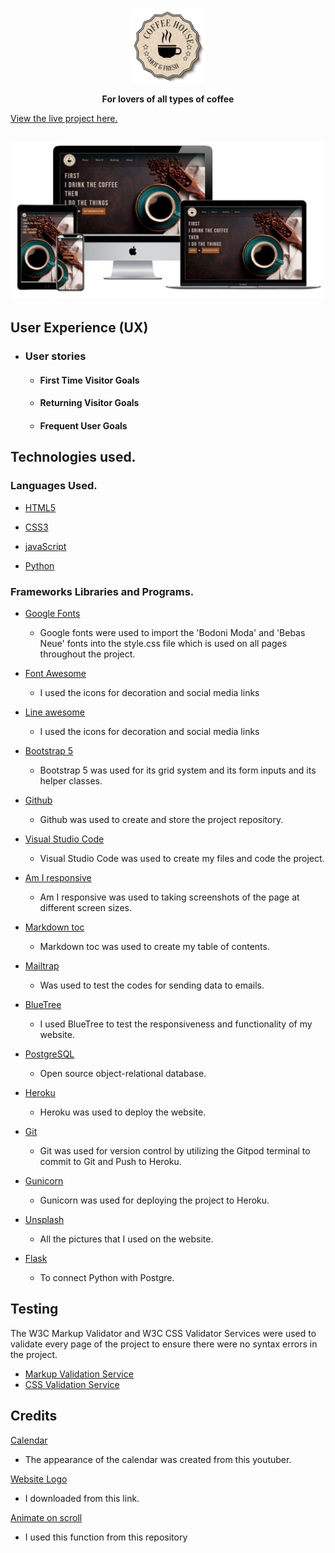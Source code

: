 <p align="center"><img src="static/Pictures/logo.png" height="120px" width="120px"></p>

**<p align="center">For lovers of all types of coffee</p>**

[View the live project here.](https://reservation-coffee.herokuapp.com/)
<h2 align="center"><img src="screenshots/FireShot Capture 005 - Multi Device Website Mockup Generator - techsini.com.png"></h2>

## User Experience (UX)

-   ### User stories

    -   #### First Time Visitor Goals


    -   #### Returning Visitor Goals


    -   #### Frequent User Goals


## Technologies used.

### Languages Used.

- [HTML5](https://en.wikipedia.org/wiki/HTML5)

- [CSS3](https://en.wikipedia.org/wiki/CSS)

- [javaScript](https://en.wikipedia.org/wiki/JavaScript)

- [Python](https://en.wikipedia.org/wiki/Python_(programming_language))

### Frameworks Libraries and Programs.

- [Google Fonts](https://fonts.google.com/)

    - Google fonts were used to import the 'Bodoni Moda' and 'Bebas Neue' fonts into the style.css file which is used on all pages throughout the project.

- [Font Awesome](https://fontawesome.com/)

    - I used the icons for decoration and social media links

- [Line awesome](https://icons8.com/line-awesome)

    - I used the icons for decoration and social media links

- [Bootstrap 5](https://getbootstrap.com/)

    - Bootstrap 5 was used for its grid system and its form inputs and its helper classes.

- [Github](https://github.com/)

    - Github was used to create and store the project repository.

- [Visual Studio Code](https://code.visualstudio.com/)

    - Visual Studio Code was used to create my files and code the project.

- [Am I responsive](http://ami.responsivedesign.is/)

    - Am I responsive was used to taking screenshots of the page at different screen sizes.

- [Markdown toc](http://ecotrust-canada.github.io/markdown-toc/)

    - Markdown toc was used to create my table of contents.

- [Mailtrap](https://mailtrap.io/)

    - Was used to test the codes for sending data to emails.

- [BlueTree](https://bluetree.ai/screenfly/)

    - I used BlueTree to test the responsiveness and functionality of my website.

- [PostgreSQL](https://www.postgresql.org/)

    - Open source object-relational database.

- [Heroku](https://signup.heroku.com/)

    - Heroku was used to deploy the website.

- [Git](https://git-scm.com/)

    - Git was used for version control by utilizing the Gitpod terminal to commit to Git and Push to Heroku. 

- [Gunicorn](https://gunicorn.org/)

    - Gunicorn was used for deploying the project to Heroku.

- [Unsplash](https://unsplash.com/)

    - All the pictures that I used on the website.

- [Flask](https://flask.palletsprojects.com/en/2.1.x/)

    - To connect Python with Postgre.

## Testing
The W3C Markup Validator and W3C CSS Validator Services were used to validate every page of the project to ensure there were no syntax errors in the project.

- [Markup Validation Service](https://validator.w3.org/)
- [CSS Validation Service](https://jigsaw.w3.org/css-validator/)

## Credits

[Calendar](https://github.com/trananhtuat/js-calendar)

+ The appearance of the calendar was created from this youtuber.

[Website Logo](https://www.pngwing.com/en/free-png-bwsac)

+ I downloaded from this link.

[Animate on scroll](https://github.com/michalsnik/aos)

+ I used this function from this repository
